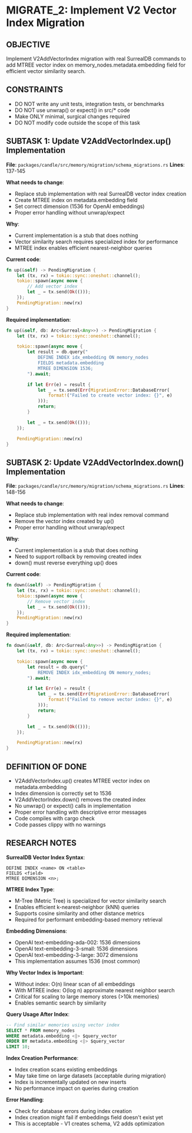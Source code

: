 # MIGRATE_2: Implement V2 Vector Index Migration

## OBJECTIVE

Implement V2AddVectorIndex migration with real SurrealDB commands to add MTREE vector index on memory_nodes.metadata.embedding field for efficient vector similarity search.

## CONSTRAINTS

- DO NOT write any unit tests, integration tests, or benchmarks
- DO NOT use unwrap() or expect() in src/* code
- Make ONLY minimal, surgical changes required
- DO NOT modify code outside the scope of this task

## SUBTASK 1: Update V2AddVectorIndex.up() Implementation

**File**: `packages/candle/src/memory/migration/schema_migrations.rs`
**Lines**: 137-145

**What needs to change**:
- Replace stub implementation with real SurrealDB vector index creation
- Create MTREE index on metadata.embedding field
- Set correct dimension (1536 for OpenAI embeddings)
- Proper error handling without unwrap/expect

**Why**:
- Current implementation is a stub that does nothing
- Vector similarity search requires specialized index for performance
- MTREE index enables efficient nearest-neighbor queries

**Current code**:
```rust
fn up(&self) -> PendingMigration {
    let (tx, rx) = tokio::sync::oneshot::channel();
    tokio::spawn(async move {
        // Add vector index
        let _ = tx.send(Ok(()));
    });
    PendingMigration::new(rx)
}
```

**Required implementation**:
```rust
fn up(&self, db: Arc<Surreal<Any>>) -> PendingMigration {
    let (tx, rx) = tokio::sync::oneshot::channel();

    tokio::spawn(async move {
        let result = db.query("
            DEFINE INDEX idx_embedding ON memory_nodes
            FIELDS metadata.embedding
            MTREE DIMENSION 1536;
        ").await;

        if let Err(e) = result {
            let _ = tx.send(Err(MigrationError::DatabaseError(
                format!("Failed to create vector index: {}", e)
            )));
            return;
        }

        let _ = tx.send(Ok(()));
    });

    PendingMigration::new(rx)
}
```

## SUBTASK 2: Update V2AddVectorIndex.down() Implementation

**File**: `packages/candle/src/memory/migration/schema_migrations.rs`
**Lines**: 148-156

**What needs to change**:
- Replace stub implementation with real index removal command
- Remove the vector index created by up()
- Proper error handling without unwrap/expect

**Why**:
- Current implementation is a stub that does nothing
- Need to support rollback by removing created index
- down() must reverse everything up() does

**Current code**:
```rust
fn down(&self) -> PendingMigration {
    let (tx, rx) = tokio::sync::oneshot::channel();
    tokio::spawn(async move {
        // Remove vector index
        let _ = tx.send(Ok(()));
    });
    PendingMigration::new(rx)
}
```

**Required implementation**:
```rust
fn down(&self, db: Arc<Surreal<Any>>) -> PendingMigration {
    let (tx, rx) = tokio::sync::oneshot::channel();

    tokio::spawn(async move {
        let result = db.query("
            REMOVE INDEX idx_embedding ON memory_nodes;
        ").await;

        if let Err(e) = result {
            let _ = tx.send(Err(MigrationError::DatabaseError(
                format!("Failed to remove vector index: {}", e)
            )));
            return;
        }

        let _ = tx.send(Ok(()));
    });

    PendingMigration::new(rx)
}
```

## DEFINITION OF DONE

- V2AddVectorIndex.up() creates MTREE vector index on metadata.embedding
- Index dimension is correctly set to 1536
- V2AddVectorIndex.down() removes the created index
- No unwrap() or expect() calls in implementation
- Proper error handling with descriptive error messages
- Code compiles with cargo check
- Code passes clippy with no warnings

## RESEARCH NOTES

**SurrealDB Vector Index Syntax**:
```
DEFINE INDEX <name> ON <table>
FIELDS <field>
MTREE DIMENSION <n>;
```

**MTREE Index Type**:
- M-Tree (Metric Tree) is specialized for vector similarity search
- Enables efficient k-nearest-neighbor (kNN) queries
- Supports cosine similarity and other distance metrics
- Required for performant embedding-based memory retrieval

**Embedding Dimensions**:
- OpenAI text-embedding-ada-002: 1536 dimensions
- OpenAI text-embedding-3-small: 1536 dimensions
- OpenAI text-embedding-3-large: 3072 dimensions
- This implementation assumes 1536 (most common)

**Why Vector Index is Important**:
- Without index: O(n) linear scan of all embeddings
- With MTREE index: O(log n) approximate nearest neighbor search
- Critical for scaling to large memory stores (>10k memories)
- Enables semantic search by similarity

**Query Usage After Index**:
```sql
-- Find similar memories using vector index
SELECT * FROM memory_nodes
WHERE metadata.embedding <|> $query_vector
ORDER BY metadata.embedding <|> $query_vector
LIMIT 10;
```

**Index Creation Performance**:
- Index creation scans existing embeddings
- May take time on large datasets (acceptable during migration)
- Index is incrementally updated on new inserts
- No performance impact on queries during creation

**Error Handling**:
- Check for database errors during index creation
- Index creation might fail if embeddings field doesn't exist yet
- This is acceptable - V1 creates schema, V2 adds optimization
